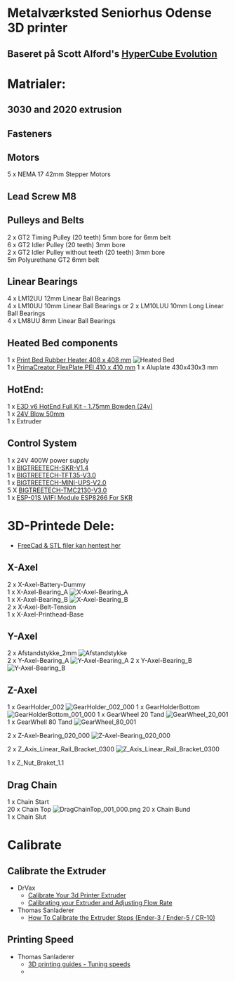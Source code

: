 # Metalværksted Seniorhus Odense 3D printer  
## Baseret på Scott Alford's [HyperCube Evolution](https://www.thingiverse.com/thing:2254103)  

# Matrialer:
## 3030 and 2020 extrusion

## Fasteners

## Motors
5 x NEMA 17 42mm Stepper Motors  

## Lead Screw M8 


## Pulleys and Belts
2 x GT2 Timing Pulley (20 teeth) 5mm bore for 6mm belt  
6 x GT2 Idler Pulley (20 teeth) 3mm bore  
2 x GT2 Idler Pulley without teeth (20 teeth) 3mm bore  
5m Polyurethane GT2 6mm belt  

## Linear Bearings  
4 x LM12UU 12mm Linear Ball Bearings  
4 x LM10UU 10mm Linear Ball Bearings or 2 x LM10LUU 10mm Long Linear Ball Bearings  
4 x LM8UU 8mm Linear Ball Bearings  

## Heated Bed components
1 x [Print Bed Rubber Heater 408 x 408 mm](https://3dstore.dk/tilbehoer/reservedele/creality-3d/cr10s/print-bed-rubber-heater-408-x-408-mm/) 
![Heated Bed](/images/20200405_093641.jpg)  
1 x [PrimaCreator FlexPlate PEI 410 x 410 mm](https://3dstore.dk/tilbehoer/print-surface/primacreator-flexplate-pei-410-x-410-mm/)
1 x Aluplate 430x430x3 mm

## HotEnd:
1 x [E3D v6 HotEnd Full Kit - 1.75mm Bowden (24v)](https://filament23d.dk/e3d-v6-hotend-full-kit-1-75mm-bowden-24v-da.html)  
1 x [24V Blow 50mm](https://filament23d.dk/24v-blow-50mm-da.html)  
1 x Extruder

## Control System
1 x 24V 400W power supply  
1 x [BIGTREETECH-SKR-V1.4](https://github.com/bigtreetech/BIGTREETECH-SKR-V1.3/tree/master/BTT%20SKR%20V1.4)  
1 x [BIGTREETECH-TFT35-V3.0](https://github.com/bigtreetech/BIGTREETECH-TFT35-V3.0)  
1 x [BIGTREETECH-MINI-UPS-V2.0](https://github.com/bigtreetech/BIGTREETECH-MINI-UPS-V2.0/tree/master/BTT%20UPS%2024V%20V1.0)  
5 X [BIGTREETECH-TMC2130-V3.0](https://github.com/bigtreetech/BIGTREETECH-TMC2130-V3.0)  
1 x [ESP-01S WIFI Module ESP8266 For SKR](https://www.biqu.equipment/products/esp-01s-wifi-module-esp8266-for-skr-pro)  

# 3D-Printede Dele: 
* [FreeCad & STL filer kan hentest her](https://github.com/mstedet/Hypercube/tree/master/FreeCad)
## X-Axel
2 x X-Axel-Battery-Dummy  
1 x X-Axel-Bearing_A ![X-Axel-Bearing_A](FreeCad/X-Axel/X-Axel-Bearing_001a_000.png)  
1 x X-Axel-Bearing_B ![X-Axel-Bearing_B](FreeCad/X-Axel/X-Axel-Bearing_001b_000.png)  
2 x X-Axel-Belt-Tension  
1 x X-Axel-Printhead-Base

## Y-Axel
2 x Afstandstykke_2mm ![Afstandstykke](FreeCad/Y-Axel/Afstandstykke_2mm/Afstandstykke_2mm_000.png)  
2 x Y-Axel-Bearing_A ![Y-Axel-Bearing_A](/FreeCad/Y-Axel/Y-Axel-Bearing_007/Y-Axel-Bearing_007a_000.png
 )
2 x Y-Axel-Bearing_B ![Y-Axel-Bearing_B](FreeCad/Y-Axel/Y-Axel-Bearing_007/Y-Axel-Bearing_007b_000.png)

## Z-Axel
1 x GearHolder_002 ![GearHolder_002_000](/FreeCad/Z-Axel/Gear+Motor/GearHolder/GearHolder_002_000.png)
1 x GearHolderBottom ![GearHolderBottom_001_000](FreeCad/Z-Axel/Gear+Motor/GearHolder/GearHolderBottom_001_000.png)
1 x GearWheel 20 Tand ![GearWheel_20_001](FreeCad/Z-Axel/Gear+Motor/GearWheel_20_001_000.png)  
1 x GearWhell 80 Tand ![GearWheel_80_001](/FreeCad/Z-Axel/Gear+Motor/GearWheel_80_002_000.png)  

2 x Z-Axel-Bearing_020_000 ![Z-Axel-Bearing_020_000](FreeCad/Z-Axel/Z-Axel-Bearing_020/Z-Axel-Bearing_020_000.png)  

2 x Z_Axis_Linear_Rail_Bracket_0300 ![Z_Axis_Linear_Rail_Bracket_0300](FreeCad/Z-Axel/Z_Axis_Linear_Rail_Bracket/Z_Axis_Linear_Rail_Bracket_0300.png)  

1 x Z_Nut_Braket_1.1

## Drag Chain
1 x Chain Start  
20 x Chain Top ![DragChainTop_001_000.png](/FreeCad/DragChain/DragChainTop_001_000.png)
20 x Chain Bund  
1 x Chain Slut  

# Calibrate
## Calibrate the Extruder
* DrVax
  * [Calibrate Your 3d Printer Extruder](https://www.youtube.com/watch?v=lRoCwxRZsvU)
  * [Calibrating your Extruder and Adjusting Flow Rate](https://docs.google.com/presentation/d/1wpuLDlLARoFbS7apN1uDdRoSiFpWugTFrTnqUJ-ni_s/edit#slide=id.gc6f9e470d_0_0)
* Thomas Sanladerer
  * [How To Calibrate the Extruder Steps (Ender-3 / Ender-5 / CR-10)](https://letsprint3d.net/how-to-calibrate-the-extruder-steps-ender-3-5-cr-10/)
## Printing Speed
* Thomas Sanladerer
  * [3D printing guides - Tuning speeds](https://www.youtube.com/watch?v=7HsIZuj9vOs)  
  * 